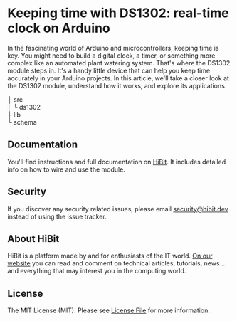 # Keeping time with DS1302: real-time clock on Arduino
In the fascinating world of Arduino and microcontrollers, keeping time is key. You might need to build a digital clock, a timer, or something more complex like an automated plant watering system. That's where the DS1302 module steps in. It's a handy little device that can help you keep time accurately in your Arduino projects. In this article, we'll take a closer look at the DS1302 module, understand how it works, and explore its applications.  

├ src  
│  └ ds1302  
├ lib  
└ schema  

## Documentation
You'll find instructions and full documentation on [HiBit](https://www.hibit.dev/posts/130/keeping-time-with-ds1302-real-time-clock-on-arduino). It includes detailed info on how to wire and use the module.

## Security
If you discover any security related issues, please email security@hibit.dev instead of using the issue tracker.

## About HiBit
HiBit is a platform made by and for enthusiasts of the IT world. [On our website](https://www.hibit.dev) you can read and comment on technical articles, tutorials, news ... and everything that may interest you in the computing world.

## License
The MIT License (MIT). Please see [License File](LICENSE) for more information.
